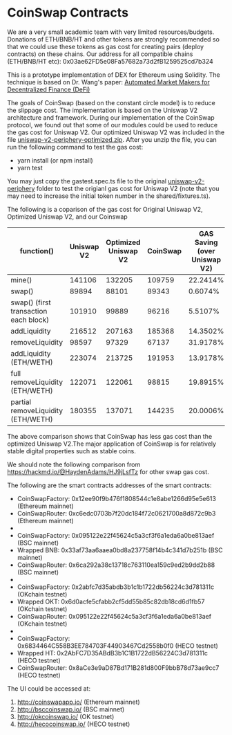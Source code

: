 # CoinSwap Contracts

We are a very small academic team with very limited resources/budgets. Donations of ETH/BNB/HT and other tokens are strongly recommended
so that we could use these tokens as gas cost for creating pairs (deploy contracts) on these chains. Our address for all compatible chains
(ETH/BNB/HT etc): 0x03ae62FD5e08Fa57682a73d2fB1259525cd7b324 

This is a prototype implementation of DEX for Ethereum using Solidity. The technique is based on Dr. Wang's paper: 
[Automated Market Makers for Decentralized Finance (DeFi)](https://arxiv.org/pdf/2009.01676.pdf) 

The goals of CoinSwap (based on the constant circle model) is to reduce the slippage cost. The implementation is based on the Uniswap V2 architecture and framework. During our implementation of the CoinSwap protocol, we found out that some of our modules could be used
to reduce the gas cost for Uniswap V2. Our optimized Uniswap V2 was included in the file 
[uniswap-v2-periphery-optimized.zip](https://github.com/coinswapapp/coinswap-smart-contracts/raw/main/uniswap-v2-periphery-optimized.zip). After you unzip the file, you can run the following command to test the gas cost:
- yarn install (or npm install)
- yarn test

You may just copy the gastest.spec.ts file to the original [uniswap-v2-periphery](https://github.com/Uniswap/uniswap-v2-periphery) folder to test the origianl gas cost for Uniswap V2 (note that you may need to increase the initial token number in the shared/fixtures.ts).

The following is a coparison of the gas cost for Original Uniswap V2, Optimized Uniswap V2, and our Coinswap

 function() | Uniswap V2  | Optimized Uniswap V2 | CoinSwap | GAS Saving (over Uniswap V2)
 ------------- | -------------|-------------|-------|-----
mine() | 141106  | 132205 | 109759 | 22.2414%
swap() | 89894  | 88101 |89343 | 0.6074%
swap() (first transaction each block) | 101910 |99889|96216|5.5107%
addLiquidity | 216512|207163|185368 | 14.3502%
removeLiquidity | 98597|97329|67137 | 31.9178%
addLiquidity (ETH/WETH) | 223074|213725|191953 |13.9178%
full removeLiquidity (ETH/WETH) | 122071 |122061|98815 | 19.8915%
partial removeLiquidity (ETH/WETH) | 180355|137071|144235 | 20.0006%

The above comparison shows that CoinSwap has less gas cost than the optimized Uniswap V2.The major application of CoinSwap is for relatively stable digital properties such as stable coins. 

We should note the following comparison from https://hackmd.io/@HaydenAdams/HJ9jLsfTz for other swap gas cost.

The following are the smart contracts addresses of the smart contracts:

- CoinSwapFactory: 0x12ee90f9b476f1808544c1e8abe1266d95e5e613 (Ethereum mainnet)
- CoinSwapRouter: 0xc6edc0703b7f20dc184f72c0621700a8d872c9b3 (Ethereum mainnet)
- 
- CoinSwapFactory: 0x095122e22f45624c5a3cf3f6a1eda6a0be813aef (BSC mainnet)
- Wrapped BNB: 0x33af73aa6aaea0bd8a237758f14b4c341d7b251b (BSC mainnet)
- CoinSwapRouter: 0x6ca292a38c13718c763110ea159c9ed2b9dd2b88 (BSC mainnet)
- 
- CoinSwapFactory: 0x2abfc7d35abdb3b1c1b1722db56224c3d781311c (OKchain testnet)
- Wrapped OKT: 0x6d0acfe5cfabb2cf5dd55b85c82db18cd6d1fb57 (OKchain testnet)
- CoinSwapRouter: 0x095122e22f45624c5a3cf3f6a1eda6a0be813aef (OKchain testnet)
- 
- CoinSwapFactory: 0x6834464C558B3EE784703F44903467Cd2558b0f0 (HECO testnet)
- Wrapped HT: 0x2AbFC7D35ABdB3b1C1B1722dB56224C3d781311c (HECO testnet)
- CoinSwapRouter: 0x8aCe3e9aD87Bd171B281d800F9bbB78d73ae9cc7 (HECO testnet)

The UI could be accessed at:

1. http://coinswapapp.io/ (Ethereum mainnet)
2. http://bsccoinswap.io/ (BSC mainnet)
3. http://okcoinswap.io/ (OK testnet)
4. http://hecocoinswap.io/ (HECO testnet)
